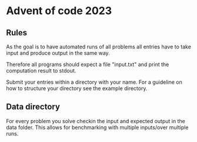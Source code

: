 # Advent of code 2023

## Rules

As the goal is to have automated runs of all problems all entries have to take input and produce output in the same way.

Therefore all programs should expect a file "input.txt" and print the computation result to stdout.

Submit your entries within a directory with your name. For a guideline on how to structure your directory see the example directory.

## Data directory

For every problem you solve checkin the input and expected output in the data folder. This allows for benchmarking with multiple inputs/over multiple runs.
